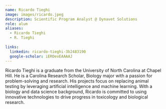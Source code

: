 ```yaml
---
name: Ricardo Tieghi
image: images/ricardo.jpeg
description: Scientific Program Analyst @ Dynavet Solutions
role: alum
aliases:
  - Ricardo Tieghi
  - R. Tieghi
  
links:
  linkedin: ricardo-tieghi-3b2483190
  google-scholar: iEROevEAAAAJ
---
```

Ricardo Tieghi is a graduate from the University of North Carolina at Chapel Hill. He is a Carolina Research Scholar, Biology major with a passion for problem-solving and research. His projects focus on replacing animal testing by leveraging artificial intelligence and machine learning. With a biology and data science background, Ricardo is committed to using innovative technologies to drive progress in toxicology and biological research.
